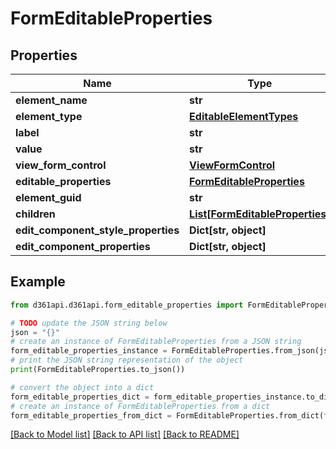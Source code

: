 # FormEditableProperties


## Properties

Name | Type | Description | Notes
------------ | ------------- | ------------- | -------------
**element_name** | **str** |  | [optional] 
**element_type** | [**EditableElementTypes**](EditableElementTypes.md) |  | [optional] 
**label** | **str** |  | [optional] 
**value** | **str** |  | [optional] 
**view_form_control** | [**ViewFormControl**](ViewFormControl.md) |  | [optional] 
**editable_properties** | [**FormEditableProperties**](FormEditableProperties.md) |  | [optional] 
**element_guid** | **str** |  | [optional] 
**children** | [**List[FormEditableProperties]**](FormEditableProperties.md) |  | [optional] 
**edit_component_style_properties** | **Dict[str, object]** |  | [optional] 
**edit_component_properties** | **Dict[str, object]** |  | [optional] 

## Example

```python
from d361api.d361api.form_editable_properties import FormEditableProperties

# TODO update the JSON string below
json = "{}"
# create an instance of FormEditableProperties from a JSON string
form_editable_properties_instance = FormEditableProperties.from_json(json)
# print the JSON string representation of the object
print(FormEditableProperties.to_json())

# convert the object into a dict
form_editable_properties_dict = form_editable_properties_instance.to_dict()
# create an instance of FormEditableProperties from a dict
form_editable_properties_from_dict = FormEditableProperties.from_dict(form_editable_properties_dict)
```
[[Back to Model list]](../README.md#documentation-for-models) [[Back to API list]](../README.md#documentation-for-api-endpoints) [[Back to README]](../README.md)


